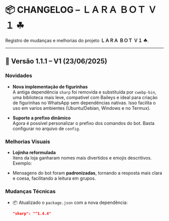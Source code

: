 # 📦 CHANGELOG – ＬＡＲＡ ＢＯＴ Ｖ１ ☘︎

Registro de mudanças e melhorias do projeto **ＬＡＲＡ ＢＯＴ Ｖ１ ☘︎**.

---

## 🔖 Versão 1.1.1 – V1 (23/06/2025)

###  Novidades

- **Nova implementação de figurinhas**  
  A antiga dependência `sharp` foi removida e substituída por `cwebp-bin`, uma biblioteca mais leve, compatível com Baileys e ideal para criação de figurinhas no WhatsApp sem dependências nativas. Isso facilita o uso em varios ambientes (Ubuntu/Debian, Windows e no Termux).

- **Suporte a prefixo dinâmico**  
  Agora é possível personalizar o prefixo dos comandos do bot. Basta configurar no arquivo de `config`.


###  Melhorias Visuais

-  **Lojinha reformulada**  
  Itens da loja ganharam nomes mais divertidos e emojis descritivos. Exemplo:

- Mensagens do bot foram **padronizadas**, tornando a resposta mais clara e coesa, facilitando a leitura em grupos.


###  Mudanças Técnicas

- 📦 Atualizado o `package.json` com a nova dependência:
  ```json
  "sharp": "^1.4.4"
  ```
